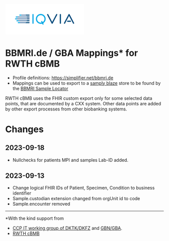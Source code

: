 <img src="/docs/images/Logo.png" width="250" alt="IQVIA Logo"/>

BBMRI.de / GBA Mappings* for RWTH cBMB
======================================

* Profile definitions: https://simplifier.net/bbmri.de
* Mappings can be used to export to a [samply blaze](https://github.com/samply/blaze) store
  to be found by the [BBMRI Sample Locator](https://samplelocator.bbmri.de)

RWTH cBMB uses the FHIR custom export only for some selected data points, that are documented by a CXX system.
Other data points are added by other export processes from other biobanking systems.

# Changes

## 2023-09-18

* Nullchecks for patients MPI and samples Lab-ID added.

## 2023-09-13

* Change logical FHIR IDs of Patient, Specimen, Condition to business identifier
* Sample.custodian extension changed from orgUnit id to code
* Sample.encounter removed

---
*With the kind support from

* [CCP IT working group of DKTK/DKFZ](https://dktk.dkfz.de/en/clinical-platform/working-groups-partners/ccp-it)
  and [GBN/GBA](https://www.bbmri.de/).
* [RWTH cBMB](https://www.cbmb.ukaachen.de)


